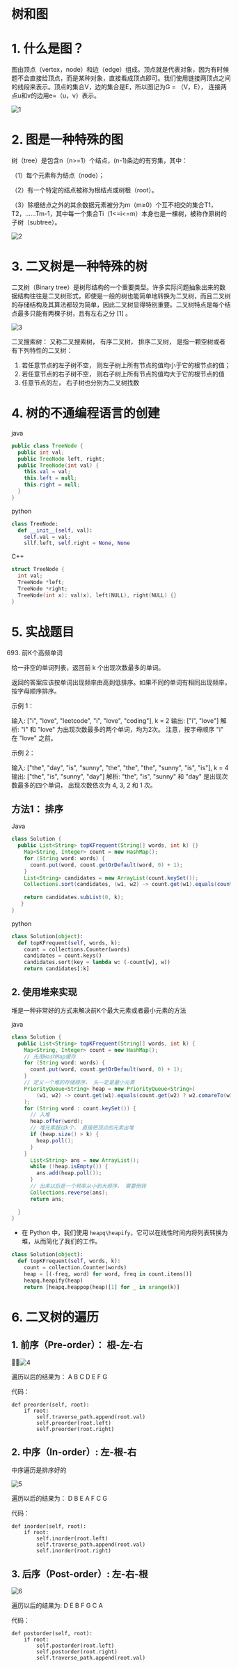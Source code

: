 # 树和图

# 1. 什么是图？

图由顶点（vertex，node）和边（edge）组成。顶点就是代表对象，因为有时候题不会直接给顶点，而是某种对象，直接看成顶点即可。我们使用链接两顶点之间的线段来表示。顶点的集合V，边的集合是E，所以图记为G = （V，E）， 连接两点u和v的边用e=（u，v）表示。

![1](1.jpg)

# 2. 图是一种特殊的图

树（tree）是包含n（n>=1）个结点，(n-1)条边的有穷集，其中：

（1）每个元素称为结点（node）；

（2）有一个特定的结点被称为根结点或树根（root）。

（3）除根结点之外的其余数据元素被分为m（m≥0）个互不相交的集合T1，T2，……Tm-1，其中每一个集合Ti（1<=i<=m）本身也是一棵树，被称作原树的子树（subtree）。

![2](2.jpg)

# 3. 二叉树是一种特殊的树

二叉树（Binary tree）是树形结构的一个重要类型。许多实际问题抽象出来的数据结构往往是二叉树形式，即使是一般的树也能简单地转换为二叉树，而且二叉树的存储结构及其算法都较为简单，因此二叉树显得特别重要。二叉树特点是每个结点最多只能有两棵子树，且有左右之分 [1] 。

![3](3.jpg)

二叉搜索树： 又称二叉搜索树， 有序二叉树， 排序二叉树， 是指一颗空树或者有下列特性的二叉树：

1. 若任意节点的左子树不空， 则左子树上所有节点的值均小于它的根节点的值；
2. 若任意节点的右子树不空， 则右子树上所有节点的值均大于它的根节点的值
3. 任意节点的左， 右子树也分别为二叉树找数

# 4. 树的不通编程语言的创建

java

```java
public class TreeNode {
  public int val;
  public TreeNode left, right;
  public TreeNode(int val) {
    this.val = val;
    this.left = null;
    this.right = null;
  }
}
```

python

```python
class TreeNode:
  def __init__(self, val):
    self.val = val;
    sllf.left, self.right = None, None
```

C++

```c++
struct TreeNode {
  int val;
  TreeNode *left;
  TreeNode *right;
  TreeNode(int x): val(x), left(NULL), right(NULL) {}
}
```

# 5. 实战题目

693. 前K个高频单词

给一非空的单词列表，返回前 k 个出现次数最多的单词。

返回的答案应该按单词出现频率由高到低排序。如果不同的单词有相同出现频率，按字母顺序排序。

示例 1：

输入: ["i", "love", "leetcode", "i", "love", "coding"], k = 2
输出: ["i", "love"]
解析: "i" 和 "love" 为出现次数最多的两个单词，均为2次。
    注意，按字母顺序 "i" 在 "love" 之前。


示例 2：

输入: ["the", "day", "is", "sunny", "the", "the", "the", "sunny", "is", "is"], k = 4
输出: ["the", "is", "sunny", "day"]
解析: "the", "is", "sunny" 和 "day" 是出现次数最多的四个单词，
    出现次数依次为 4, 3, 2 和 1 次。



## 方法1： 排序

Java

```java
class Solution {
  public List<String> topKFrequent(String[] words, int k) {}
    Map<String, Integer> count = new HashMap();
    for (String word: words) {
      count.put(word, count.getOrDefault(word, 0) + 1);
    }
    List<String> candidates = new ArrayList(count.keySet());
    Collections.sort(candidates, (w1, w2) -> count.get(w1).equals(count(.get(w2)) ? w1.compareTo(w2) : count.get(w2) - count.get(w1));
                     
  	return candidates.subList(0, k);
   }
}
```

python

```python
class Solution(object):
  def topKFrequent(self, words, k):
    count = collections.Counter(words)
    candidates = count.keys()
    candidates.sort(key = lambda w: (-count[w], w))
    return candidates[:k]
```

## 2. 使用堆来实现

堆是一种非常好的方式来解决前K个最大元素或者最小元素的方法

java

```java
class Solution {
  public List<String> topKFrequent(String[] words, int k) {
    Map<String, Integer> count = new HashMap();
    // 先用HashMap缓存
    for (String word: words) {
      count.put(word, count.getOrDefault(word, 0) + 1);
    }
    // 定义一个堆的存储顺序， 头一定是最小元素
    PriorityQueue<String> heap = new PriorityQueue<String>(
    	(w1, w2) -> count.get(w1).equals(count.get(w2) ? w2.comareTo(w1) : count.get(w1) - count.get(w2)
    );
    for (String word : count.keySet()) {
      // 入堆
      heap.offer(word);
      // 堆元素超过k个， 直接把顶点的元素出堆
      if (heap.size() > k) {
        heap.poll();
      }
    }
      List<String> ans = new ArrayList();
      while (!heap.isEmpty()) {
        ans.add(heap.poll());
      }
      // 出来以后是一个频率从小到大顺序， 需要倒转
      Collections.reverse(ans);
      return ans;
      
  }
}
```

- 在 Python 中，我们使用 `heapq\heapify`，它可以在线性时间内将列表转换为堆，从而简化了我们的工作。

```python
class Solution(object):
  def topKFrequent(self, words, k):
    count = collection.Counter(words)
    heap = [(-freq, word) for word, freq in count.items()]
    heapq.heapify(heap)
    return [heapq.heappop(heap)[1] for _ in xrange(k)]
```



# 6. 二叉树的遍历

## 1. 前序（Pre-order）： 根-左-右

![4](4.jpg)

遍历以后的结果为： A  B C D E F G

代码： 

```
def preorder(self, root):
	if root:
		self.traverse_path.append(root.val)
		self.preorder(root.left)
		self.preorder(root.right)
```



## 2. 中序（In-order）:  左-根-右

中序遍历是排序好的

![5](5.jpg)

遍历以后的结果为： D B E A F C G

代码：

```
def inorder(self, root):
	if root:
		self.inorder(root.left)
		self.traverse_path.append(root.val)
		self.inorder(root.right)
```



## 3. 后序（Post-order）: 左-右-根

![6](6.jpg)

遍历以后的结果为: D E B F G C A

代码： 

```
def postorder(self, root):
	if root:
		self.postorder(root.left)
		self.postorder(root.right)
		self.traverse_path.append(root.val)
```

